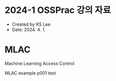 # 2024-1 OSSPrac 강의 자료
- Created by KS Lee
- Date: 2024. 4. 1.

# MLAC
Machine Learning Access Control

MLAC example
p001 test
